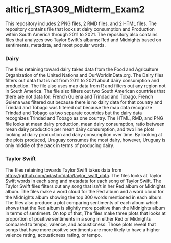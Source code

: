 # alticrj_STA309_Midterm_Exam2

This repository includes 2 PNG files, 2 RMD files, and 2 HTML files. The repository contains file that looks at dairy consumption and Production within South America through 2011 to 2021.  The repository also contains files that analyzes two Taylor Swift's albums: Red and Midnights based on sentiments, metadata, and most popular words.

### Dairy 
The files retaining toward dairy takes data from the Food and Agriculture Organization of the United Nations and OurWorldInData.org. The Dairy files filters out data that is not from 2011 to 2021 about dairy consumption and production. The file also uses map data from R and filters out any region not in South America. The file also filters out two South American countries that there are not data for: French Guiena and Trindad and Tobago. French Guiena was filtered out because there is no dairy data for that country and Trindad and Tobago was filtered out because the map data recognize Trindad and Tobago as two separate countries but the dairy data recognizes Trindad and Tobago as one country. The HTML, RMD, and PNG file looks at mean dairy production, mean dairy consumption, ratio between mean dairy production per mean dairy consumption, and two line plots looking at dairy production and dairy consumption over time. By looking at the plots produced, Uruguay consumes the most dairy, however, Uruguay is only middle of the pack in terms of producing dairy. 

###  Taylor Swift
The files retaining towards Taylor Swift takes data from https://github.com/adashofdata/taylor_swift_data. The files looks at Taylor Swift words in each song and metadata for each song of Taylor Swift. The Taylor Swift files filters out any song that isn't in her Red album or Midnights album. The files make a word cloud for the Red album and a word cloud for the Midnights album showing the top 300 words mentioned in each album. The files also produce a plot comparing sentiments of each album which shows that the Red album is slightly more positive than the Midnights album in terms of sentiment. On top of that, The files make three plots that looks at proportion of positive sentiments in a song in either Red or Midnights compared to tempo, valence, and acousticness. Those plots reveal that songs that have more positive sentiments are more likely to have a higher valence rating, acousticness rating, or tempo.
